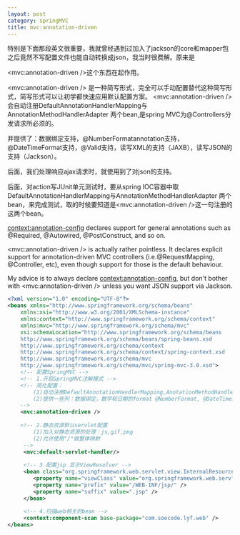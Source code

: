 ```yaml
---
layout: post
category: springMVC
title: mvc:annotation-driven
---
```


特别是下面那段英文很重要，我就曾经遇到过加入了jackson的core和mapper包之后竟然不写配置文件也能自动转换成json，我当时很费解。原来是

<mvc:annotation-driven />这个东西在起作用。

<mvc:annotation-driven /> 是一种简写形式，完全可以手动配置替代这种简写形式，简写形式可以让初学都快速应用默认配置方案。
<mvc:annotation-driven /> 会自动注册DefaultAnnotationHandlerMapping与AnnotationMethodHandlerAdapter 两个bean,是spring MVC为@Controllers分发请求所必须的。

并提供了：数据绑定支持，@NumberFormatannotation支持，@DateTimeFormat支持，@Valid支持，读写XML的支持（JAXB），读写JSON的支持（Jackson）。

后面，我们处理响应ajax请求时，就使用到了对json的支持。

后面，对action写JUnit单元测试时，要从spring IOC容器中取DefaultAnnotationHandlerMapping与AnnotationMethodHandlerAdapter 两个bean，来完成测试，取的时候要知道是<mvc:annotation-driven />这一句注册的这两个bean。

<context:annotation-config> declares support for general annotations such as @Required, @Autowired, @PostConstruct, and so on.

<mvc:annotation-driven /> is actually rather pointless. It declares explicit support for annotation-driven MVC controllers (i.e.@RequestMapping, @Controller, etc), even though support for those is the default behaviour.

My advice is to always declare <context:annotation-config>, but don't bother with <mvc:annotation-driven /> unless you want JSON support via Jackson.

```xml
<?xml version="1.0" encoding="UTF-8"?>
<beans xmlns="http://www.springframework.org/schema/beans"
	xmlns:xsi="http://www.w3.org/2001/XMLSchema-instance"
	xmlns:context="http://www.springframework.org/schema/context"
	xmlns:mvc="http://www.springframework.org/schema/mvc" 
	xsi:schemaLocation="http://www.springframework.org/schema/beans
	http://www.springframework.org/schema/beans/spring-beans.xsd
	http://www.springframework.org/schema/context
	http://www.springframework.org/schema/context/spring-context.xsd
	http://www.springframework.org/schema/mvc
	http://www.springframework.org/schema/mvc/spring-mvc-3.0.xsd">
	<!-- 配置SpringMVC -->
	<!-- 1.开启SpringMVC注解模式 -->
	<!-- 简化配置： 
		(1)自动注册DefaultAnootationHandlerMapping,AnotationMethodHandlerAdapter 
		(2)提供一些列：数据绑定，数字和日期的format @NumberFormat, @DateTimeFormat, xml,json默认读写支持 
	-->
	<mvc:annotation-driven />
	
	<!-- 2.静态资源默认servlet配置
		(1)加入对静态资源的处理：js,gif,png
		(2)允许使用"/"做整体映射
	 -->
	 <mvc:default-servlet-handler/>
	 
	 <!-- 3.配置jsp 显示ViewResolver -->
	 <bean class="org.springframework.web.servlet.view.InternalResourceViewResolver">
	 	<property name="viewClass" value="org.springframework.web.servlet.view.JstlView" />
	 	<property name="prefix" value="/WEB-INF/jsp/" />
	 	<property name="suffix" value=".jsp" />
	 </bean>
	 
	 <!-- 4.扫描web相关的bean -->
	 <context:component-scan base-package="com.soecode.lyf.web" />
</beans>
```